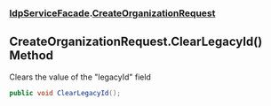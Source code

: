 ### [IdpServiceFacade](../index.md 'IdpServiceFacade').[CreateOrganizationRequest](index.md 'IdpServiceFacade\.CreateOrganizationRequest')

## CreateOrganizationRequest\.ClearLegacyId\(\) Method

Clears the value of the "legacyId" field

```csharp
public void ClearLegacyId();
```